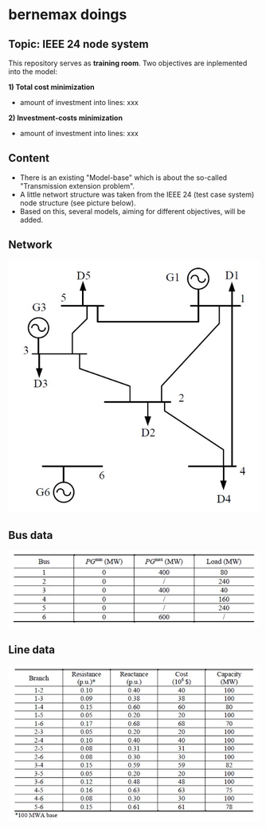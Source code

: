 # bernemax doings 

## Topic: IEEE 24 node system

This repository serves as **training room**. 
Two objectives are inplemented into the model:

**1) Total cost minimization**
- amount of investment into lines: xxx

**2) Investment-costs minimization**
- amount of investment into lines: xxx


## Content
* There is an existing "Model-base" which is about the so-called "Transmission extension problem".
* A little networt structure was taken from the IEEE 24 (test case system) node structure (see picture below).
* Based on this, several models, aiming for different objectives, will be added.

## Network
![](https://github.com/bernemax/bernemax-s-doings/blob/Garvers/pictures/Garvers%206%20node.jpg)

## Bus data
![](https://github.com/bernemax/bernemax-s-doings/blob/Garvers/pictures/bus%20data.jpg)

## Line data
![](https://github.com/bernemax/bernemax-s-doings/blob/Garvers/pictures/Line%20Data.jpg)

